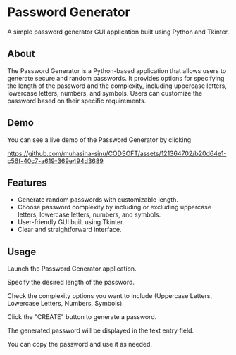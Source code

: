 # Password Generator

A simple password generator GUI application built using Python and Tkinter.

## About

The Password Generator is a Python-based application that allows users to generate secure and random passwords. It provides options for specifying the length of the password and the complexity, including uppercase letters, lowercase letters, numbers, and symbols. Users can customize the password based on their specific requirements.

## Demo

You can see a live demo of the Password Generator by clicking 

https://github.com/muhasina-sinu/CODSOFT/assets/121364702/b20d64e1-c56f-40c7-a619-369e494d3689

## Features

- Generate random passwords with customizable length.
- Choose password complexity by including or excluding uppercase letters, lowercase letters, numbers, and symbols.
- User-friendly GUI built using Tkinter.
- Clear and straightforward interface.

## Usage
Launch the Password Generator application.

Specify the desired length of the password.

Check the complexity options you want to include (Uppercase Letters, Lowercase Letters, Numbers, Symbols).

Click the "CREATE" button to generate a password.

The generated password will be displayed in the text entry field.

You can copy the password and use it as needed.
